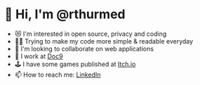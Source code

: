 #  👋 Hi, I'm @rthurmed

- 😻 I'm interested in open source, privacy and coding
- 👨‍💻 Trying to make my code more simple & readable everyday
- 🤝 I'm looking to collaborate on web applications
- 🏢 I work at [Doc9](https://doc9.com.br/)
- 🕹️ I have some games published at [Itch.io](https://rthurmed.itch.io/)
- 📫 How to reach me: [LinkedIn](https://www.linkedin.com/in/arthur-medeiros-409b27138/)

<!---
rthurmed/rthurmed is a ✨ special ✨ repository because its `README.md` (this file) appears on your GitHub profile.
You can click the Preview link to take a look at your changes.
--->
